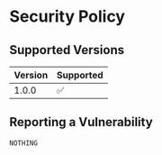 # Security Policy

## Supported Versions

| Version      | Supported          |
| ------------ | ------------------ |
| 1.0.0        | :white_check_mark: |

## Reporting a Vulnerability

`NOTHING`
